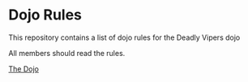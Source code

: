 Dojo Rules
==========

This repository contains a list of dojo rules for the Deadly Vipers dojo

All members should read the rules.

[The Dojo](https://github.com/deadlyvipers)
